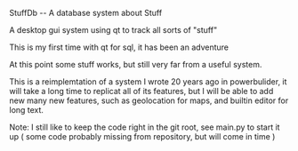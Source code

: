 StuffDb  -- A database system about Stuff

A desktop gui system using qt to track all sorts of "stuff"  

This is my first time with qt for sql, it has been an adventure

At this point some stuff works, but still very far from a useful system.

This is a reimplemtation of a system I wrote 20 years ago in powerbulider, it
will take a long time to replicat all of its features, but I will be able
to add new many new features, such as geolocation for maps, and builtin
editor for long text.

Note:
  I still like to keep the code right in the git root, see main.py to 
  start it up ( some code probably missing from repository, but will come in time )
